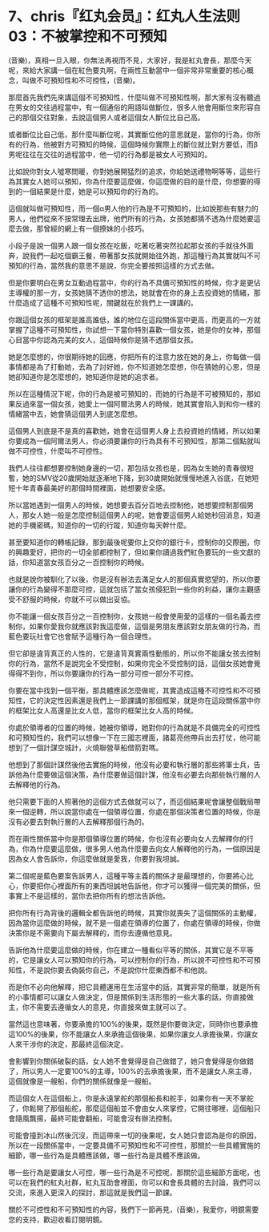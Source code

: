 # 7、chris『红丸会员』：红丸人生法则03：不被掌控和不可预知

(音樂)，真相一旦入眼，你無法再視而不見，大家好，我是紅丸會長，那麼今天呢，來給大家講一個在紅色要丸啊，在兩性互動當中一個非常非常重要的核心概念，叫做不可預知性和不可控性，(音樂)。

那麼首先我們先來講這個不可預知性，什麼叫做不可預知性啊，那大家有沒有聽過在男女的交往過程當中，有一個通俗的用語叫做斷位，很多人他會用斷位來形容自己的那個交往對象，去說這個男人或者這個女人斷位比自己高。

或者斷位比自己低，那什麼叫斷位呢，其實斷位他的意思就是，當你的行為，你所有的行為，他被對方可預知的時候，這個時候你實際上的斷位就比對方要低，而β男呢往往在交往的過程當中，他一切的行為都是被女人可預知的。

比如說你對女人噓寒問暖，你對她展開猛烈的追求，你給她送禮物啊等等，這些行為其實女人她可以預知，你為什麼要這麼做，你這麼做的目的是什麼，你想要的得到的一個結果是什麼，她是可以預知你的行為的。

這個就叫做可預知性，而一個α男人他的行為是不可預知的，比如說那些有魅力的男人，他們從來不按常理去出牌，他們所有的行為，女孩她都猜不透為什麼她要這麼去做，那曾經的網上有一個撩妹的小技巧。

小段子是說一個男人跟一個女孩在吃飯，吃著吃著突然拉起那女孩的手就往外面奔，說我們一起吃個霸王餐，帶著那女孩就開始往外跑，那這種行為其實就叫不可預知的行為，當然我的意思不是說，你完全要按照這樣的方式去做。

但是你要明白在男女互動過程當中，你的行為不具備可預知性的時候，你才是更佔主導權的那一方，女孩她猜不透你的想法，她就會在你的身上去投資她的情緒，那什麼造成了這種不可預知性呢，關鍵就在於我們上一課講的。

你跟這個女孩的框架是誰高誰低，誰的地位在這段關係當中更高，而更高的一方就掌握了這種不可預知性，你試想一下當你特別喜歡一個女孩，她是你的女神，那個心目當中你認為完美的女人，這個時候你是猜不透那個女孩。

她是怎麼想的，你很期待她的回應，你把所有的注意力放在她的身上，你每做一個事情都是為了打動她，去為了討好她，你不知道她怎麼想，你在猜她的心思，但是她卻知道你是怎麼想的，她知道你是她的追求者。

所以在這種情況下呢，你的行為是被可預知的，而她的行為是不可被預知的，那如果反過來當一個女孩，她愛上一個阿爾法男人的時候，她其實會陷入到和你一樣的情緒當中去，她會猜這個男人到底怎麼想。

這個男人到底是不是真的喜歡她，她會在這個男人身上去投資她的情緒，所以如果你要成為一個阿爾法男人，你必須要讓你的行為具有不可預知性，那第二個點就叫做不可控性，什麼叫不可控性。

我們人往往都想要控制她身邊的一切，那包括女孩也是，因為女生她的青春很短暫，她的SMV從20歲開始就逐漸地下降，到30歲開始就慢慢地進入谷底，在她短短十年青春最美好的那個時間裡面，她想要安全感。

所以當她遇到一個男人的時候，她想要去百分百地去控制他，她想要控制那個男人，那女人她一般是怎麼控制這個男人的呢，她會要這個男人給她秒回消息，知道她的手機密碼，知道你的一切的行蹤，知道你每天幹什麼。

甚至要知道你的轉帳記錄，那到最後呢要你上交你的銀行卡，控制你的交際圈，你的興趣愛好，把你的一切全部都控制了，但如果你讀過我們紅色要玩的一些文獻的話，你知道當女孩百分之一百控制你的時候。

也就是說你被馴化了以後，你是沒有辦法去滿足女人的那個真實慾望的，所以你要讓你的行為變得不那麼可控，這就包括了當女孩侵犯到一些你的利益，讓你主觀感受不舒服的時候，你就不可以做出妥協。

你不能讓一個女孩百分之一百控制你，女孩她一般會使用愛的這樣的一個名義去控制你，如果你愛我你就應該對我這麼做，這個是男朋友應該對女朋友做的行為，而藍色要玩社會它也會賦予這種行為一個合理性。

但它卻是違背真正的人性的，它是違背真實兩性動態的，所以你不能讓女孩去控制你的行為，當然不是說完全不受控制，如果你完全不受控制的話，這個女孩她會覺得得不到你，所以你要讓你的行為一部分可控一部分不可控。

你要在當中找到一個平衡，那具體應該怎麼做呢，其實造成這種不可控性和不可預知性，它的決定性因素還是我們上一節課講的那個框架，就是你在這段關係當中你的框架比女人高還是比女人低，當你的框架比女人高的時候。

你處於領導者的位置的時候，她被你領導，她對你的行為就是不具備完全的可控性和可預知性的，我們可以想像一下在三國志裡面，諸葛亮他帶兵出去打仗，他可能想到了一個計謀空城計，火燒聯營草船借箭對嗎。

他想到了那個計謀然後他去實施的時候，他沒有必要和執行層的那些將軍士兵，告訴他為什麼要做這個決策，為什麼要做這個計謀，他沒有必要去向那些執行層的人去解釋他的行為。

他只需要下面的人照著他的這個方式去做就可以了，而這個結果呢會讓整個戰局帶來一個逆轉，所以說當你處在一個領導位置，你處在那個決策者位置的時候，你是沒有必要去對執行層的人去解釋那個行為的。

而在兩性關係當中你是那個領導位置的時候，你也沒有必要向女人去解釋你的行為，你為什麼要這麼做，很多男人他為什麼要去向女人解釋他的行為，一個原因是因為女人會告訴你，你這麼做就是愛我，你要對我坦誠。

第二個呢是藍色要案告訴男人，這種平等主義的關係才是最理想的，你要將心比心，你要把你心裡面所有的東西坦誠地告訴他，你才可以獲得一個完美的關係，但事實上不是這樣的，當你去把你所有的想法告訴他。

把你所有行為背後的邏輯全都告訴他的時候，其實你就喪失了這個關係的主動權，因為當你這麼做的時候，就不是一個處在領導的位置了，你處在領導的時候，你做決策你是不需要向下屬去解釋的，而你去遵循他意見。

告訴他為什麼要這麼做的時候，你在建立一種看似平等的關係，其實它是不平等的，它是讓女人可以預知你的行為，可以控制你的行為，所以說不可控性和不可預知性，不是說你要去偽裝你自己，不是說你什麼東西都不和他說。

而是你不必向他解釋，把它具體運用在生活當中的話，其實非常的簡單，就是所有的小事情都可以讓女人做決定，但是關係到生活形態的一些大事的話，你直接做主，你不需要去遵循女人的意見，你直接來做主就可以了。

當然這也意味著，你要承擔的100%的後果，既然是你要做決定，同時你也要承擔這100%的後果，你不能讓女人來承擔這個後果，如果你讓女人承擔後果，你讓女人來干涉你的決定，那最終這個決定。

會影響到你關係破裂的話，女人她不會覺得是自己做錯了，她只會覺得是你做錯了，所以男人一定要100%的主導，100%的去承擔後果，而不是讓女人來主導，這個就像是一艘船，你們的關係就像是一艘船。

而這個女人在這個船上，你是永遠掌舵的那個船長和舵手，如果你有一天不掌舵了，你鬆開了那個船舵，那麼這個船並不會由女人來掌控，它開往哪裡，這個船只會隨風飄揚，最終可能會翻船，可能會沒有辦法控制。

可能會撞到冰山然後沉沒，而這帶來一切的後果呢，女人她只會認為是你的原因，所以在一段關係當中，一定要具備不可預知性和不可控性，那關於一些具體實施的細節，哪一些行為是具體應該做，哪一些行為是具體不應該做。

哪一些行為是要讓女人可控，哪一些行為是不可控呢，那關於這些細節方面呢，也可以在我們的紅丸社群，紅丸互助會裡面，你可以和會長具體的去討論，我們可以交流，來進入更深入的探討，那這就是我們這一節課。

關於不可控性和不可預知性的內容，我們下一節再見，(音樂)，我愛你，明鏡需要您的支持，歡迎收看訂閱明鏡。

